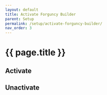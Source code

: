 ```yaml
---
layout: default
title: Activate Forguncy Builder
parent: Setup
permalink: /setup/activate-forguncy-builder/
nav_order: 3
---
```


# {{ page.title }}

## Activate


## Unactivate

